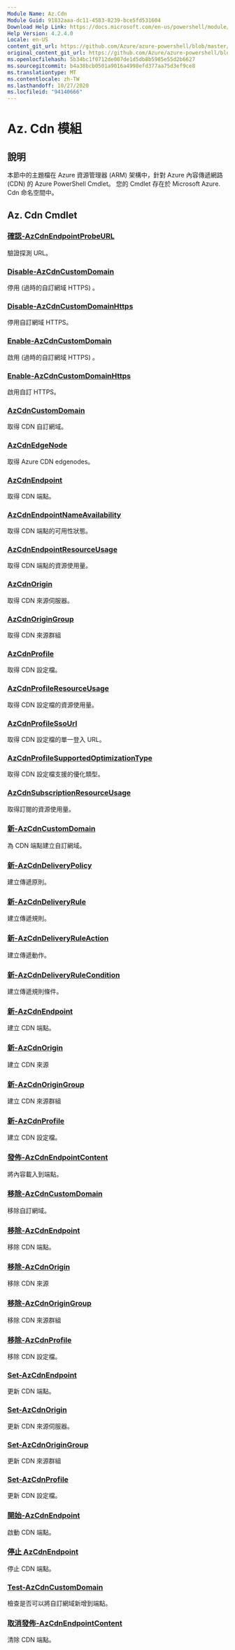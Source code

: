 ```yaml
---
Module Name: Az.Cdn
Module Guid: 91832aaa-dc11-4583-8239-bce5fd531604
Download Help Link: https://docs.microsoft.com/en-us/powershell/module/az.cdn
Help Version: 4.2.4.0
Locale: en-US
content_git_url: https://github.com/Azure/azure-powershell/blob/master/src/Cdn/Cdn/help/Az.Cdn.md
original_content_git_url: https://github.com/Azure/azure-powershell/blob/master/src/Cdn/Cdn/help/Az.Cdn.md
ms.openlocfilehash: 5b34bc1f0712de007de1d5db8b5985e55d2b6627
ms.sourcegitcommit: b4a38bcb0501a9016a4998efd377aa75d3ef9ce8
ms.translationtype: MT
ms.contentlocale: zh-TW
ms.lasthandoff: 10/27/2020
ms.locfileid: "94140666"
---
```

# Az. Cdn 模組
## 說明
本節中的主題檔在 Azure 資源管理器 (ARM) 架構中，針對 Azure 內容傳遞網路 (CDN) 的 Azure PowerShell Cmdlet。 您的 Cmdlet 存在於 Microsoft Azure. Cdn 命名空間中。

## Az. Cdn Cmdlet
### [確認-AzCdnEndpointProbeURL](Confirm-AzCdnEndpointProbeURL.md)
驗證探測 URL。

### [Disable-AzCdnCustomDomain](Disable-AzCdnCustomDomain.md)
停用 (過時的自訂網域 HTTPS) 。

### [Disable-AzCdnCustomDomainHttps](Disable-AzCdnCustomDomainHttps.md)
停用自訂網域 HTTPS。

### [Enable-AzCdnCustomDomain](Enable-AzCdnCustomDomain.md)
啟用 (過時的自訂網域 HTTPS) 。

### [Enable-AzCdnCustomDomainHttps](Enable-AzCdnCustomDomainHttps.md)
啟用自訂 HTTPS。

### [AzCdnCustomDomain](Get-AzCdnCustomDomain.md)
取得 CDN 自訂網域。

### [AzCdnEdgeNode](Get-AzCdnEdgeNode.md)
取得 Azure CDN edgenodes。

### [AzCdnEndpoint](Get-AzCdnEndpoint.md)
取得 CDN 端點。

### [AzCdnEndpointNameAvailability](Get-AzCdnEndpointNameAvailability.md)
取得 CDN 端點的可用性狀態。

### [AzCdnEndpointResourceUsage](Get-AzCdnEndpointResourceUsage.md)
取得 CDN 端點的資源使用量。

### [AzCdnOrigin](Get-AzCdnOrigin.md)
取得 CDN 來源伺服器。

### [AzCdnOriginGroup](Get-AzCdnOriginGroup.md)
取得 CDN 來源群組

### [AzCdnProfile](Get-AzCdnProfile.md)
取得 CDN 設定檔。

### [AzCdnProfileResourceUsage](Get-AzCdnProfileResourceUsage.md)
取得 CDN 設定檔的資源使用量。

### [AzCdnProfileSsoUrl](Get-AzCdnProfileSsoUrl.md)
取得 CDN 設定檔的單一登入 URL。

### [AzCdnProfileSupportedOptimizationType](Get-AzCdnProfileSupportedOptimizationType.md)
取得 CDN 設定檔支援的優化類型。

### [AzCdnSubscriptionResourceUsage](Get-AzCdnSubscriptionResourceUsage.md)
取得訂閱的資源使用量。

### [新-AzCdnCustomDomain](New-AzCdnCustomDomain.md)
為 CDN 端點建立自訂網域。

### [新-AzCdnDeliveryPolicy](New-AzCdnDeliveryPolicy.md)
建立傳遞原則。

### [新-AzCdnDeliveryRule](New-AzCdnDeliveryRule.md)
建立傳遞規則。

### [新-AzCdnDeliveryRuleAction](New-AzCdnDeliveryRuleAction.md)
建立傳遞動作。

### [新-AzCdnDeliveryRuleCondition](New-AzCdnDeliveryRuleCondition.md)
建立傳遞規則條件。

### [新-AzCdnEndpoint](New-AzCdnEndpoint.md)
建立 CDN 端點。

### [新-AzCdnOrigin](New-AzCdnOrigin.md)
建立 CDN 來源

### [新-AzCdnOriginGroup](New-AzCdnOriginGroup.md)
建立 CDN 來源群組

### [新-AzCdnProfile](New-AzCdnProfile.md)
建立 CDN 設定檔。

### [發佈-AzCdnEndpointContent](Publish-AzCdnEndpointContent.md)
將內容載入到端點。

### [移除-AzCdnCustomDomain](Remove-AzCdnCustomDomain.md)
移除自訂網域。

### [移除-AzCdnEndpoint](Remove-AzCdnEndpoint.md)
移除 CDN 端點。

### [移除-AzCdnOrigin](Remove-AzCdnOrigin.md)
移除 CDN 來源

### [移除-AzCdnOriginGroup](Remove-AzCdnOriginGroup.md)
移除 CDN 來源群組

### [移除-AzCdnProfile](Remove-AzCdnProfile.md)
移除 CDN 設定檔。

### [Set-AzCdnEndpoint](Set-AzCdnEndpoint.md)
更新 CDN 端點。

### [Set-AzCdnOrigin](Set-AzCdnOrigin.md)
更新 CDN 來源伺服器。

### [Set-AzCdnOriginGroup](Set-AzCdnOriginGroup.md)
更新 CDN 來源群組

### [Set-AzCdnProfile](Set-AzCdnProfile.md)
更新 CDN 設定檔。

### [開始-AzCdnEndpoint](Start-AzCdnEndpoint.md)
啟動 CDN 端點。

### [停止 AzCdnEndpoint](Stop-AzCdnEndpoint.md)
停止 CDN 端點。

### [Test-AzCdnCustomDomain](Test-AzCdnCustomDomain.md)
檢查是否可以將自訂網域新增到端點。

### [取消發佈-AzCdnEndpointContent](Unpublish-AzCdnEndpointContent.md)
清除 CDN 端點。

